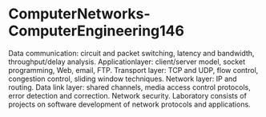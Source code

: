 # ComputerNetworks-ComputerEngineering146
Data communication: circuit and packet switching, latency and bandwidth, throughput/delay analysis. Applicationlayer: client/server model, socket programming, Web, email, FTP. Transport layer: TCP and UDP, flow control, congestion control, sliding window techniques. Network layer: IP and routing. Data link layer: shared channels, media access control protocols, error detection and correction. Network security. Laboratory consists of projects on software development of network protocols and applications.
